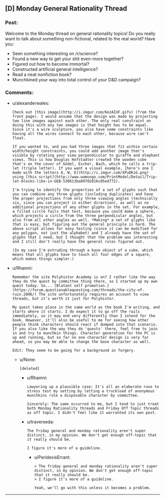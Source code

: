 ## [D] Monday General Rationality Thread

### Post:

Welcome to the Monday thread on general rationality topics!  Do you really want to talk about something non-fictional, related to the real world?  Have you:

* Seen something interesting on /r/science?
* Found a new way to get your shit even-more together?
* Figured out how to become immortal?
* Constructed artificial general intelligence?
* Read a neat nonfiction book?
* Munchkined your way into total control of your D&D campaign?


### Comments:

- u/alexanderwales:
  ```
  Check out [this image](http://i.imgur.com/KezAIUF.gifv) (from the front page). I would assume that the design was made by projecting two line images against each other. The only real constraint on doing this with any two images is that height has to be equal. Since it's a wire sculpture, you also have some constraints like having all the wires connect to each other, because wire can't float.

  If you wanted to, and you had three images that fit within certain width/height constraints, you could add another image that's visible by rotating your view perpendicular to giraffe and elephant views. This is how Douglas Hofstadter created the wooden cube that's on the cover of Gödel, Escher, Bach, which he calls a trip-let (triple letter). If you want a visual example, [here's one I made with the letters A, W, E](http://i.imgur.com/XPuDKzG.png) using [this script](http://www.wamungo.com/PrintModel/Detail/Trip-let-blocks-like-in-GEB-530613ba89702816c05ed772).

  I'm trying to identify the properties of a set of glyphs such that you can combine any three glyphs (including duplicates) and have the proper projections from only three viewing angles (technically six, since you can project in either direction), as well as no additional projections of any other glyphs in the set. For example, a filled circle fails that test, because you could make a sphere, which projects a circle from the three perpendicular angles, but also from all other angles as well. *Making* a set of glyphs like that is easy, but figuring out the general principle is hard. The above script allows for easy testing (since it can be modified for any polygon, not just the alphabet) and I already have the set of glyphs that I need, but I thought that the problem was interesting and I still don't really have the general rules figured out.

  (In my case I'm extruding through a base object of a cube, which means that all glyphs have to touch all four edges of a square, which makes things simpler.)
  ```

- u/Rhamni:
  ```
  Remember the site Polyhistor Academy is on? I rather like the way they do the quest by committee thing there, so I started up my own quest today. So... [Blatant self promotion.](https://forum.questionablequesting.com/threads/the-city-of-ruin.2806/) The site unfortunately requires an account to view threads, but it's worth it just for Polyhistor.

  My quest takes place in the same world as the book I'm writing, and starts where it starts. I do expect it to go off the rails immediately, so it may end very differently than I intend for the book. However, it'll also be useful to me for seeing how other people think characters should react if dumped into that scenario. If you also like the way they do 'quests' there, feel free to join in and try to munchkin things. Character generation for the PC is up and running, but so far no one character design is very far ahead, so you may be able to change the base character as well.

  Edit: They seem to be going for a background in forgery.
  ```

  - u/None:
    ```
    [deleted]
    ```

    - u/Rhamni:
      ```
      Lawyering up a plausible case: It's all an elaborate ruse to stress test my setting by letting a truckload of anonymous munchkins rule a disposable character by committee.

      Sincerely: The same occurred to me, but I tend to just treat both Monday Rationality threads and Friday Off Topic threads as off topic. I didn't feel like it warranted its own post.
      ```

    - u/traverseda:
      ```
      The friday general and monday rationality aren't super distinct, in my opinion. We don't get enough off-topic that it really should be.

      I figure it's more of a guideline.
      ```

      - u/PeridexisErrant:
        ```
        > The friday general and monday rationality aren't super distinct, in my opinion. We don't get enough off-topic that it really should be.
        > I figure it's more of a guideline.

        Yeah, we'll go with this unless it becomes a problem.
        ```

---

